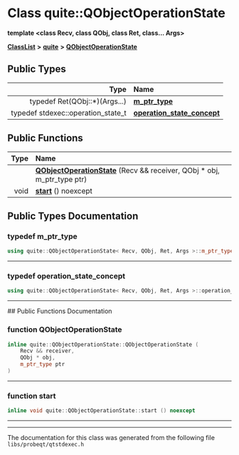 

# Class quite::QObjectOperationState

**template &lt;class Recv, class QObj, class Ret, class... Args&gt;**



[**ClassList**](annotated.md) **>** [**quite**](namespacequite.md) **>** [**QObjectOperationState**](classquite_1_1QObjectOperationState.md)






















## Public Types

| Type | Name |
| ---: | :--- |
| typedef Ret(QObj::\*)(Args...) | [**m\_ptr\_type**](#typedef-m_ptr_type)  <br> |
| typedef stdexec::operation\_state\_t | [**operation\_state\_concept**](#typedef-operation_state_concept)  <br> |




















## Public Functions

| Type | Name |
| ---: | :--- |
|   | [**QObjectOperationState**](#function-qobjectoperationstate) (Recv && receiver, QObj \* obj, m\_ptr\_type ptr) <br> |
|  void | [**start**](#function-start) () noexcept<br> |




























## Public Types Documentation




### typedef m\_ptr\_type 

```C++
using quite::QObjectOperationState< Recv, QObj, Ret, Args >::m_ptr_type =  Ret (QObj::*)(Args...);
```




<hr>



### typedef operation\_state\_concept 

```C++
using quite::QObjectOperationState< Recv, QObj, Ret, Args >::operation_state_concept =  stdexec::operation_state_t;
```




<hr>
## Public Functions Documentation




### function QObjectOperationState 

```C++
inline quite::QObjectOperationState::QObjectOperationState (
    Recv && receiver,
    QObj * obj,
    m_ptr_type ptr
) 
```




<hr>



### function start 

```C++
inline void quite::QObjectOperationState::start () noexcept
```




<hr>

------------------------------
The documentation for this class was generated from the following file `libs/probeqt/qtstdexec.h`

